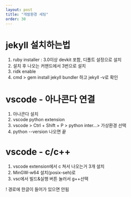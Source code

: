 ```yaml
---
layout: post
title: "개발환경 세팅"
order: 30
---
```



# jekyll 설치하는법

1. ruby installer : 3.0이상 devkit 포함, 디폴트 설정으로 설치
2. 설치 후 나오는 커맨드에서 3번으로 설치
3. ridk enable
4. cmd > gem install jekyll bundler 하고 jekyll -v로 확인


# vscode - 아나콘다 연결

1. 아나콘다 설치 
2. vscode python extension
3. vscode > Ctrl + Shift + P > python inter...> 가상환경 선택
4. python --version 나오면 끝


# vscode - c/c++

1. vscode extension에서 c 쳐서 나오는거 3개 설치
2. MinGW-w64 설치(posix-seh)로
3. vsc에서 빌드&실행 버튼 눌러서 g++선택

! 경로에 한글이 들어가 있으면 안됨